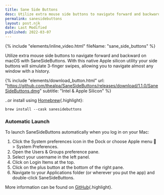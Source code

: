 ```yaml
---
title: Sane Side Buttons
desc: Utilize extra mouse side buttons to navigate forward and backward on macOS with SaneSideButtons. With this native Apple silicon utility...
permalink: sanesidebuttons
layout: post.njk
date: Last Modified
published: 2022-03-07
---
```

{% include "elements/inline_video.html" fileName: "sane_side_buttons" %}

Utilize extra mouse side buttons to navigate forward and backward on macOS with SaneSideButtons. With this native Apple silicon utility your side buttons will simulate 3-finger swipes, allowing you to navigate almost any window with a history.

{% include "elements/download_button.html" url: "https://github.com/thealpa/SaneSideButtons/releases/download/1.1.0/SaneSideButtons.dmg" subtitle: "Intel & Apple Silicon" %}

..or install using [Homebrew](https://formulae.brew.sh/cask/sanesidebuttons){.highlight}:

`brew install --cask sanesidebuttons`

### Automatic Launch

To launch SaneSideButtons automatically when you log in on your Mac:

1. Click the System preferences icon in the Dock or choose Apple menu  > System Preferences.
2. Open the Users & Groups preference pane.
3. Select your username in the left panel.
4. Click on Login Items at the top.
5. Click on the plus button at the bottom of the right pane.
6. Navigate to your Applications folder (or wherever you put the app) and double-click SaneSideButtons.

More information can be found on [GitHub](https://github.com/thealpa/SaneSideButtons){.highlight}.
